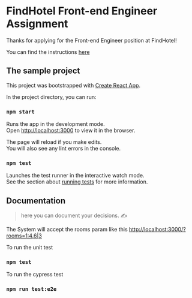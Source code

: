 # FindHotel Front-end Engineer Assignment

Thanks for applying for the Front-end Engineer position at FindHotel!

You can find the instructions [here](INSTRUCTIONS.md)

## The sample project

This project was bootstrapped with [Create React App](https://github.com/facebook/create-react-app).

In the project directory, you can run:

### `npm start`

Runs the app in the development mode.<br />
Open [http://localhost:3000](http://localhost:3000) to view it in the browser.

The page will reload if you make edits.<br />
You will also see any lint errors in the console.

### `npm test`

Launches the test runner in the interactive watch mode.<br />
See the section about [running tests](https://facebook.github.io/create-react-app/docs/running-tests) for more information.

## Documentation

> here you can document your decisions. ✍️

The System will accept the rooms param like this [http://localhost:3000/?rooms=1:4,6|3](http://localhost:3000/?rooms=1:4,6|3)

To run the unit test 

### `npm test`

To run the cypress test 

### `npm run test:e2e`


